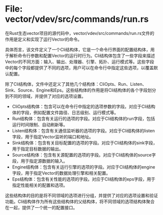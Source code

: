 # File: vector/vdev/src/commands/run.rs

在Rust生态vector项目的源代码中，vector/vdev/src/commands/run.rs文件的作用是定义和实现了运行Vector的命令。

具体而言，该文件定义了一个Cli结构体，它是一个命令行界面的配置结构体，用于解析命令行参数和配置Vector的运行时行为。Cli结构体包含了一些字段来描述Vector的不同方面：输入、输出、处理器、引擎、拓扑、运行模式等。这些字段中的每个字段都提供了不同的选项，用户可以在命令行中指定这些选项，以覆盖默认配置。

除了Cli结构体，文件中还定义了其他几个结构体：CliOpts、Run、Listen、Sink、Source、Engine和Eps。这些结构体的作用是将Cli结构体的各个字段划分到不同的领域，并提供了对应的选项设置。

- CliOpts结构体：包含可以在命令行中指定的选项参数的字段。对应于Cli结构体的字段，例如配置文件路径、日志级别、运行模式等。
- Run结构体：包含有关运行的选项的字段。对应于Cli结构体的run字段，包括运行时间限制、自动刷新等。
- Listen结构体：包含有关通信监听器的选项的字段。对应于Cli结构体的listen字段，用于指定Vector监听的端口和地址。
- Sink结构体：包含有关目标配置的选项的字段。对应于Cli结构体的sink字段，用于指定目标数据的输出。
- Source结构体：包含有关源配置的选项的字段。对应于Cli结构体的source字段，用于指定源数据的输入。
- Engine结构体：包含有关运行引擎的选项的字段。对应于Cli结构体的engine字段，用于指定Vector的数据处理引擎和相关配置。
- Eps结构体：包含有关性能的选项的字段。对应于Cli结构体的eps字段，用于指定性能相关的配置和选项。

这些结构体的目的是将不同领域的选项进行分组，并提供了对应的选项设置和验证功能。Cli结构体作为所有这些结构体的父结构体，将不同领域的选项结构体聚合在一起，提供了一个统一的配置接口。

